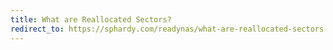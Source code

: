 ```yaml
---
title: What are Reallocated Sectors?
redirect_to: https://sphardy.com/readynas/what-are-reallocated-sectors
---
```

